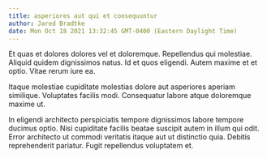 ```yaml
---
title: asperiores aut qui et consequuntur
author: Jared Bradtke
date: Mon Oct 18 2021 13:32:45 GMT-0400 (Eastern Daylight Time)
---
```

Et quas et dolores dolores vel et doloremque. Repellendus qui molestiae. Aliquid quidem dignissimos natus. Id et quos eligendi. Autem maxime et et optio. Vitae rerum iure ea.

 Itaque molestiae cupiditate molestias dolore aut asperiores aperiam similique. Voluptates facilis modi. Consequatur labore atque doloremque maxime ut.

 In eligendi architecto perspiciatis tempore dignissimos labore tempore ducimus optio. Nisi cupiditate facilis beatae suscipit autem in illum qui odit. Error architecto ut commodi veritatis itaque aut ut distinctio quia. Debitis reprehenderit pariatur. Fugit repellendus voluptatem et.